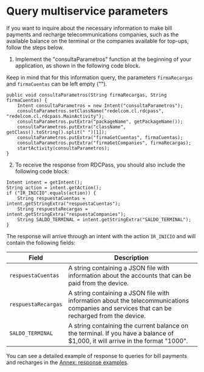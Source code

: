 # Query multiservice parameters

If you want to inquire about the necessary information to make bill payments and recharge telecommunications companies, such as the available balance on the terminal or the companies available for top-ups, follow the steps below.

1. Implement the "consultaParametros" function at the beginning of your application, as shown in the following code block.

Keep in mind that for this information query, the parameters `firmaRecargas` and `firmaCuentas` can be left empty ("").

```android
public void consultaParametros(String firmaRecargas, String firmaCuentas) { 
    Intent consultaParametros = new Intent("consultaParametros"); 
    consultaParametros.setClassName("redelcom.cl.rdcpass",  "redelcom.cl.rdcpass.MainActivity"); 
    consultaParametros.putExtra("packageName", getPackageName()); 
    consultaParametros.putExtra("className", getClass().toString().split(" ")[1]); 
    consultaParametros.putExtra("firmaGetCuentas", firmaCuentas); 
    consultaParametros.putExtra("firmaGetCompanies", firmaRecargas); 
    startActivity(consultaParametros); 
}

```


2. To receive the response from RDCPass, you should also include the following code block:

```android
Intent intent = getIntent(); 
String action = intent.getAction(); 
if ("IR_INICIO".equals(action)) { 
    String respuestaCuentas = intent.getStringExtra("respuestaCuentas"); 
    String respuestaRecargas = intent.getStringExtra("respuestaCompanies"); 
    String SALDO_TERMINAL = intent.getStringExtra("SALDO_TERMINAL"); 
} 

```


The response will arrive through an intent with the action `IR_INICIO`  and will contain the following fields:

| Field | Description |
|---|---|
| `respuestaCuentas` | A string containing a JSON file with information about the accounts that can be paid from the device. |
| `respuestaRecargas` | A string containing a JSON file with information about the telecommunications companies and services that can be recharged from the device. |
| `SALDO_TERMINAL` | A string containing the current balance on the terminal. If you have a balance of $1,000, it will arrive in the format "1000". |

You can see a detailed example of response to queries for bill payments and recharges in the [Annex: response examples](/developers/en/docs/redelcom/additional-content/response-examples).